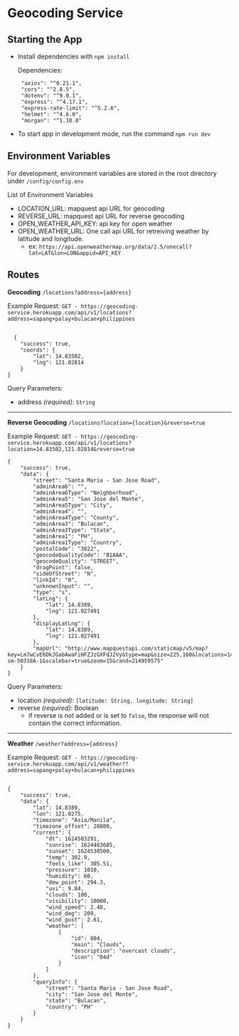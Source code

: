# Geocoding Service

## Starting the App

- Install dependencies with `npm install`

  Dependencies:
   ```
    "axios": "^0.21.1",
    "cors": "^2.8.5",
    "dotenv": "^9.0.1",
    "express": "^4.17.1",
    "express-rate-limit": "^5.2.6",
    "helmet": "^4.6.0",
    "morgan": "^1.10.0"
    ```
- To start app in development mode, run the command `npm run dev`

## Environment Variables

For development, environment variables are stored in the root directory under `/config/config.env`

List of Environment Variables
  - LOCATION_URL: mapquest api URL for geocoding
  - REVERSE_URL: mapquest api URL for reverse geocoding
  - OPEN_WEATHER_API_KEY: api key for open weather
  - OPEN_WEATHER_URL: One call api URL for retreiving weather by latitude and longitude.
    - ex: `https://api.openweathermap.org/data/2.5/onecall?lat=LAT&lon=LON&appid=API_KEY`

## Routes

**Geocoding** `/locations?address={address}`

Example Request: `GET - https://geocoding-service.herokuapp.com/api/v1/locations?address=sapang+palay+bulacan+philippines`
  
  
```
  
  {
    "success": true,
    "coords": {
        "lat": 14.83502,
        "lng": 121.02814
    }
}
```

Query Parameters:
- address *(required)*: `String`

*****

**Reverse Geocoding** `/locations?location={location}&reverse=true`

Example Request: `GET - https://geocoding-service.herokuapp.com/api/v1/locations?location=14.83502,121.02814&reverse=true`

```
{
    "success": true,
    "data": {
        "street": "Santa Maria - San Jose Road",
        "adminArea6": "",
        "adminArea6Type": "Neighborhood",
        "adminArea5": "San Jose del Monte",
        "adminArea5Type": "City",
        "adminArea4": "",
        "adminArea4Type": "County",
        "adminArea3": "Bulacan",
        "adminArea3Type": "State",
        "adminArea1": "PH",
        "adminArea1Type": "Country",
        "postalCode": "3022",
        "geocodeQualityCode": "B1AAA",
        "geocodeQuality": "STREET",
        "dragPoint": false,
        "sideOfStreet": "N",
        "linkId": "0",
        "unknownInput": "",
        "type": "s",
        "latLng": {
            "lat": 14.8389,
            "lng": 121.027491
        },
        "displayLatLng": {
            "lat": 14.8389,
            "lng": 121.027491
        },
        "mapUrl": "http://www.mapquestapi.com/staticmap/v5/map?key=Lm7wCvE6DkJGabAwaFiHFZJzGXFdJ2Vy&type=map&size=225,160&locations=14.8389002,121.0274905|marker-sm-50318A-1&scalebar=true&zoom=15&rand=214959575"
    }
}
```

Query Parameters:
- location *(required)*: `[latitude: String, longitude: String]`
- reverse *(required)*: Boolean
  - if reverse is not added or is set to `false`, the response will not contain the correct information.

*****

**Weather** `/weather?address={address}`

Example Request: `GET - https://geocoding-service.herokuapp.com/api/v1/weather??address=sapang+palay+bulacan+philippines`

```

{
    "success": true,
    "data": {
        "lat": 14.8389,
        "lon": 121.0275,
        "timezone": "Asia/Manila",
        "timezone_offset": 28800,
        "current": {
            "dt": 1624503291,
            "sunrise": 1624483685,
            "sunset": 1624530500,
            "temp": 302.9,
            "feels_like": 305.51,
            "pressure": 1010,
            "humidity": 60,
            "dew_point": 294.3,
            "uvi": 9.84,
            "clouds": 100,
            "visibility": 10000,
            "wind_speed": 2.48,
            "wind_deg": 209,
            "wind_gust": 2.61,
            "weather": [
                {
                    "id": 804,
                    "main": "Clouds",
                    "description": "overcast clouds",
                    "icon": "04d"
                }
            ]
        },
        "queryInfo": {
            "street": "Santa Maria - San Jose Road",
            "city": "San Jose del Monte",
            "state": "Bulacan",
            "country": "PH"
        }
    }
}
```
